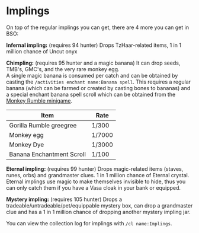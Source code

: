 # Implings

On top of the regular implings you can get, there are 4 more you can get in BSO:

**Infernal impling:** (requires 94 hunter) Drops TzHaar-related items, 1 in 1 million chance of Uncut onyx

**Chimpling:** (requires 95 hunter and a magic banana) It can drop seeds, TMB's, GMC's, and the very rare monkey egg.\
A single magic banana is consumed per catch and can be obtained by casting the `/activities enchant name:Banana spell`. This requires a regular banana (which can be farmed or created by casting bones to bananas) and a special enchant banana spell scroll which can be obtained from the [Monkey Rumble minigame](https://bso-wiki.oldschool.gg/minigames/mad-marimbos-monkey-rumble).

| Item                      | Rate   |
| ------------------------- | ------ |
| Gorilla Rumble greegree   | 1/300  |
| Monkey egg                | 1/7000 |
| Monkey Dye                | 1/3000 |
| Banana Enchantment Scroll | 1/100  |

**Eternal impling:** (requires 99 hunter) Drops magic-related items (staves, runes, orbs) and grandmaster clues. 1 in 1 million chance of Eternal crystal. Eternal implings use magic to make themselves invisible to hide, thus you can only catch them if you have a Vasa cloak in your bank or equipped.

**Mystery impling:** (requires 105 hunter) Drops a tradeable/untradeable/pet/equippable mystery box, can drop a grandmaster clue and has a 1 in 1 million chance of dropping another mystery impling jar.

You can view the collection log for implings with `/cl name:Implings`.
